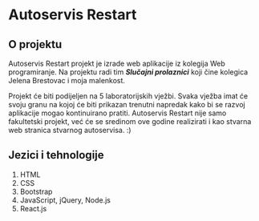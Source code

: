 # Autoservis Restart

## O projektu

Autoservis Restart projekt je izrade web aplikacije iz kolegija Web programiranje. 
Na projektu radi tim ***Slučajni prolaznici*** koji čine kolegica Jelena Brestovac i moja malenkost.

Projekt će biti podijeljen na 5 laboratorijskih vježbi. Svaka vježba imat će svoju granu na kojoj će biti prikazan trenutni napredak kako bi se razvoj aplikacije mogao kontinuirano pratiti.
Autoservis Restart nije samo fakultetski projekt, već će se sredinom ove godine realizirati i kao stvarna web stranica stvarnog autoservisa. :)

## Jezici i tehnologije 

  1. HTML
  2. CSS
  3. Bootstrap
  4. JavaScript, jQuery, Node.js
  5. React.js
